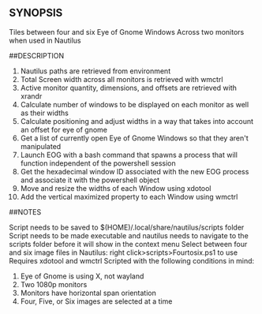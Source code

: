 ## SYNOPSIS  

Tiles between four and six Eye of Gnome Windows Across two monitors when used in Nautilus

##DESCRIPTION  

1.  Nautilus paths are retrieved from environment
2.  Total Screen width across all monitors is retrieved with wmctrl
3.  Active monitor quantity, dimensions, and offsets are retrieved with xrandr
4.  Calculate number of windows to be displayed on each monitor as well as their widths
5.  Calculate positioning and adjust widths in a way that takes into account an offset for eye of gnome
6.  Get a list of currently open Eye of Gnome Windows so that they aren't manipulated
7.  Launch EOG with a bash command that spawns a process that will function independent of the powershell session
8.  Get the hexadecimal window ID associated with the new EOG process and associate it with the powershell object
9.  Move and resize the widths of each Window using xdotool
10. Add the vertical maximized property to each Window using wmctrl

##NOTES  

Script needs to be saved to $(HOME)/.local/share/nautilus/scripts folder
Script needs to be made executable and nautilus needs to navigate to the scripts folder before it will show in the context menu
Select between four and six image files in Nautilus: right click>scripts>Fourtosix.ps1 to use
Requires xdotool and wmctrl
Scripted with the following conditions in mind:
1. Eye of Gnome is using X, not wayland
2. Two 1080p monitors
3. Monitors have horizontal span orientation
4. Four, Five, or Six images are selected at a time
